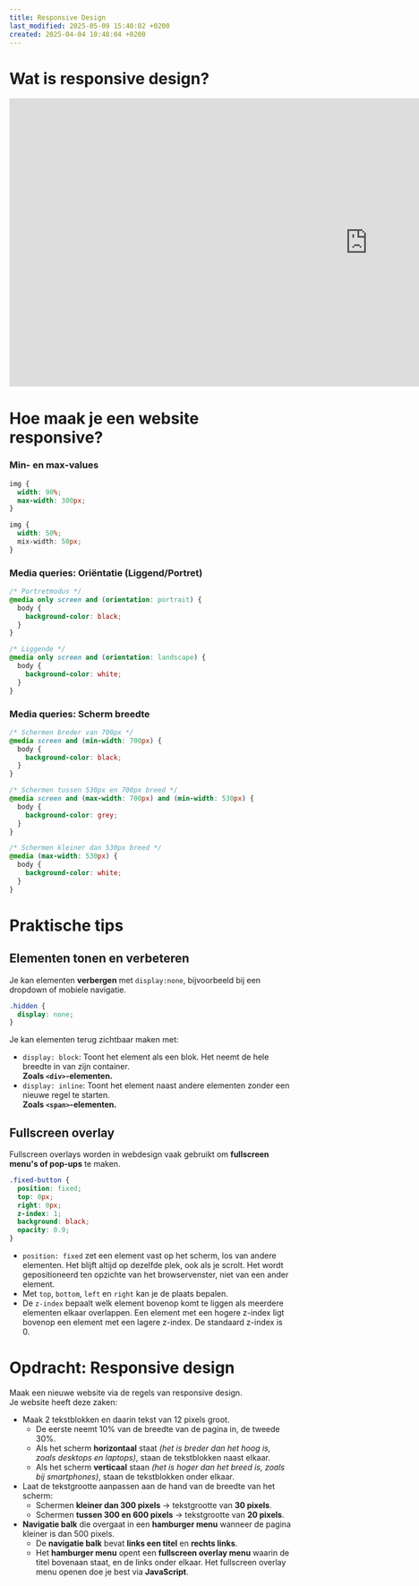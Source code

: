 ```yaml
---
title: Responsive Design
last_modified: 2025-05-09 15:40:02 +0200
created: 2025-04-04 10:48:04 +0200
---
```


# Wat is responsive design?

<iframe src="https://docs.google.com/presentation/d/e/2PACX-1vSnFaYYHLrTxCS8w7qM_RWBAPidlXrqNC8wq69L0Y17hAPQc3yUAL5dvAj7R1BKdA/embed?start=false&loop=false&delayms=3000" frameborder="0" width="1280" height="515" allowfullscreen="true" mozallowfullscreen="true" webkitallowfullscreen="true"></iframe>

# Hoe maak je een website responsive?

### Min- en max-values

```css
img {
  width: 90%;
  max-width: 300px;
}

img {
  width: 50%;
  mix-width: 50px;
}
```

### Media queries: Oriëntatie (Liggend/Portret)

```css
/* Portretmodus */
@media only screen and (orientation: portrait) {
  body {
    background-color: black;
  }
}

/* Liggende */
@media only screen and (orientation: landscape) {
  body {
    background-color: white;
  }
}
```

### Media queries: Scherm breedte

```css
/* Schermen breder van 700px */
@media screen and (min-width: 700px) {
  body {
    background-color: black;
  }
}

/* Schermen tussen 530px en 700px breed */
@media screen and (max-width: 700px) and (min-width: 530px) {
  body {
    background-color: grey;
  }
}

/* Schermen kleiner dan 530px breed */
@media (max-width: 530px) {
  body {
    background-color: white;
  }
}
```

# Praktische tips

## Elementen tonen en verbeteren

Je kan elementen **verbergen** met `display:none`, bijvoorbeeld bij een dropdown of mobiele navigatie.

```css
.hidden {
  display: none;
}
```

Je kan elementen terug zichtbaar maken met:

- `display: block`: Toont het element als een blok. Het neemt de hele breedte in van zijn container.  
   **Zoals `<div>`-elementen.**
- `display: inline`: Toont het element naast andere elementen zonder een nieuwe regel te starten.  
   **Zoals `<span>`-elementen.**

## Fullscreen overlay

Fullscreen overlays worden in webdesign vaak gebruikt om **fullscreen menu's of pop-ups** te maken.

```css
.fixed-button {
  position: fixed;
  top: 0px;
  right: 0px;
  z-index: 1;
  background: black;
  opacity: 0.9;
}
```

- `position: fixed` zet een element vast op het scherm, los van andere elementen. Het blijft altijd op dezelfde plek, ook als je scrolt. Het wordt gepositioneerd ten opzichte van het browservenster, niet van een ander element.
- Met `top`, `bottom`, `left` en `right` kan je de plaats bepalen.
- De `z-index` bepaalt welk element bovenop komt te liggen als meerdere elementen elkaar overlappen. Een element met een hogere z-index ligt bovenop een element met een lagere z-index. De standaard z-index is 0.

# Opdracht: Responsive design

Maak een nieuwe website via de regels van responsive design.  
Je website heeft deze zaken:

- Maak 2 tekstblokken en daarin tekst van 12 pixels groot.
  - De eerste neemt 10% van de breedte van de pagina in, de tweede 30%.
  - Als het scherm **horizontaal** staat _(het is breder dan het hoog is, zoals desktops en laptops)_, staan de tekstblokken naast elkaar.
  - Als het scherm **verticaal** staan _(het is hoger dan het breed is, zoals bij smartphones)_, staan de tekstblokken onder elkaar.
- Laat de tekstgrootte aanpassen aan de hand van de breedte van het scherm:
  - Schermen **kleiner dan 300 pixels** -> tekstgrootte van **30 pixels**.
  - Schermen **tussen 300 en 600 pixels** -> tekstgrootte van **20 pixels**.
- **Navigatie balk** die overgaat in een **hamburger menu** wanneer de pagina kleiner is dan 500 pixels.
  - De **navigatie balk** bevat **links een titel** en **rechts links**.
  - Het **hamburger menu** opent een **fullscreen overlay menu** waarin de titel bovenaan staat, en de links onder elkaar. Het fullscreen overlay menu openen doe je best via **JavaScript**.
